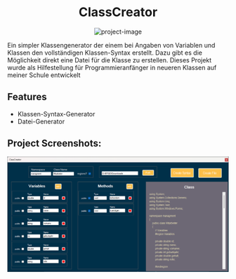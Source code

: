 <h1 align="center" id="title">ClassCreator</h1>

<p align="center"><img src="https://socialify.git.ci/bekirtahagd/ClassCreater/image?font=Raleway&amp;language=1&amp;name=1&amp;owner=1&amp;pattern=Signal&amp;theme=Light" alt="project-image"></p>

<p id="description">Ein simpler Klassengenerator der einem bei Angaben von Variablen und Klassen den vollständigen Klassen-Syntax erstellt. Dazu gibt es die Möglichkeit direkt eine Datei für die Klasse zu erstellen. Dieses Projekt wurde als Hilfestellung für Programmieranfänger in neueren Klassen auf meiner Schule entwickelt</p>

  
<h2>Features</h2>

*   Klassen-Syntax-Generator
*   Datei-Generator


<h2>Project Screenshots:</h2>

<img src="./Preview.png" alt="project-screenshot" width="auto" height="auto">

